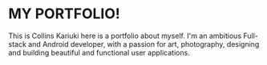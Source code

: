 
# MY PORTFOLIO!

This is Collins Kariuki here is a portfolio about myself. 
I'm an ambitious Full-stack and Android developer, with a passion for art, photography, designing and building beautiful and functional user applications.

